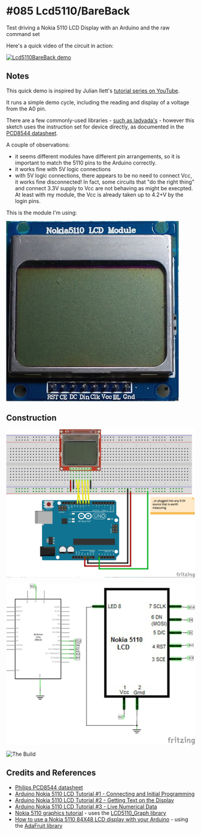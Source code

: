 # #085 Lcd5110/BareBack

Test driving a Nokia 5110 LCD Display with an Arduino and the raw command set

Here's a quick video of the circuit in action:

[![Lcd5110BareBack demo](http://img.youtube.com/vi/nDB-FT9jysI/0.jpg)](http://www.youtube.com/watch?v=nDB-FT9jysI)

## Notes

This quick demo is inspired by Julian Ilett's [tutorial series on YouTube](https://www.youtube.com/watch?v=RAlZ1DHw03g).

It runs a simple demo cycle, including the reading and display of a voltage from the A0 pin.

There are a few commonly-used libraries - [such as ladyada's](https://github.com/adafruit/Adafruit-PCD8544-Nokia-5110-LCD-library) -
however this sketch uses the instruction set for device directly, as documented in the [PCD8544 datasheet](http://eia.udg.edu/~forest/PCD8544_1.pdf).

A couple of observations:
* it seems different modules have different pin arrangements, so it is important to match the 5110 pins to the Arduino correctly.
* it works fine with 5V logic connections
* with 5V logic connections, there appears to be no need to connect Vcc, it works fine disconnected! In fact, some circuits that "do the right thing" and connect 3.3V supply to Vcc are not behaving as might be execpted. At least with my module, the Vcc is already taken up to 4.2+V by the login pins.

This is the module I'm using:

![Module Front](./assets/N5110_front.jpg?raw=true)

## Construction

![The Breadboard](./assets/BareBack_bb.jpg?raw=true)

![The Schematic](./assets/BareBack_schematic.jpg?raw=true)

![The Build](./assets/BareBack_build.jpg?raw=true)

## Credits and References
* [Philips PCD8544 datasheet](http://eia.udg.edu/~forest/PCD8544_1.pdf)
* [Arduino Nokia 5110 LCD Tutorial #1 - Connecting and Initial Programming](https://www.youtube.com/watch?v=RAlZ1DHw03g)
* [Arduino Nokia 5110 LCD Tutorial #2 - Getting Text on the Display](https://www.youtube.com/watch?v=E6PUa4n2DnA)
* [Arduino Nokia 5110 LCD Tutorial #3 - Live Numerical Data](https://www.youtube.com/watch?v=cwsCxUhHbQM)
* [Nokia 5110 graphics tutorial](http://www.instructables.com/id/Nokia-5110-graphics-tutorial/?ALLSTEPS) - uses the [LCD5110_Graph library](http://www.rinkydinkelectronics.com/download.php?f=LCD5110_Graph.zip)
* [How to use a Nokia 5110 84X48 LCD display with your Arduino](http://www.instructables.com/id/How-to-use-a-Nokia-5110-84X48-LCD-display-with-you/) - using the [AdaFruit library](https://github.com/adafruit/Adafruit-PCD8544-Nokia-5110-LCD-library)
